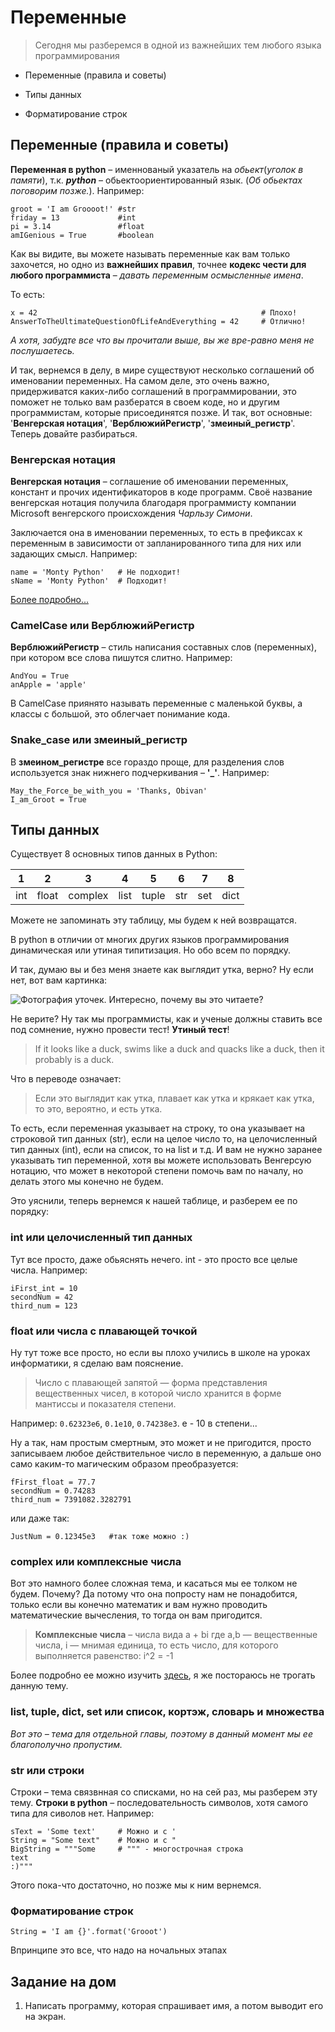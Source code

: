 # Переменные

> Сегодня мы разберемся в одной из важнейших тем любого языка программирования

* Переменные (правила и советы)

* Типы данных

* Форматирование строк

## Переменные (правила и советы)


**Переменная в python** – именнованый указатель на *обьект*(*уголок в памяти*), т.к. ***python*** – обьектоориентированный язык. (*Об обьектах поговорим позже.*). Например:

    groot = 'I am Groooot!' #str
    friday = 13             #int
    pi = 3.14               #float
    amIGenious = True       #boolean


Как вы видите, вы можете называть переменные как вам только захочется, но одно из **важнейших правил**, точнее **кодекс чести для любого программиста** – *давать переменным осмысленные имена*.

То есть:

    x = 42                                                  # Плохо!
    AnswerToTheUltimateQuestionOfLifeAndEverything = 42     # Отлично!

*А хотя, забудте все что вы прочитали выше, вы же вре-равно меня не послушаетесь.*

И так, вернемся в делу, в мире существуют несколько соглашений об именовании переменных. На самом деле, это очень важно, придерживатся каких-либо соглашений в программировании, это поможет не только вам разбератся в своем коде, но и другим программистам, которые присоединятся позже. И так, вот основные: '**Венгерская нотация**', '**ВерблюжийРегистр**', '**змеиный_регистр**'. Теперь довайте разбираться.

### Венгерская нотация

**Венгерская нотация** – соглашение об именовании переменных, констант и прочих идентификаторов в коде программ. Своё название венгерская нотация получила благодаря программисту компании Microsoft венгерского происхождения *Чарльзу Симони*.

Заключается она в именовании переменных, то есть в префиксах к переменным в зависимости от запланированного типа для них или задающих смысл. Например:

    name = 'Monty Python'   # Не подходит!
    sName = 'Monty Python'  # Подходит!

[Более подробно...](https://ru.wikipedia.org/wiki/Венгерская_нотация#Префиксы,_задающие_смысл)

### CamelCase или ВерблюжийРегистр

**ВерблюжийРегистр** – стиль написания составных слов (переменных), при котором все слова пишутся слитно. Например:

    AndYou = True
    anApple = 'apple'

В CamelCase приянято называть переменные с маленькой буквы, а классы с большой, это облегчает понимание кода.

### Snake\_case или змеиный_регистр

В **змеином_регистре** все гораздо проще, для разделения слов используется знак нижнего подчеркивания – **'_'**. Например:

    May_the_Force_be_with_you = 'Thanks, Obivan'
    I_am_Groot = True


## Типы данных

Существует 8 основных типов данных в Python:

| 1 | 2 | 3 | 4 | 5 | 6 | 7 | 8 |
| -- | -- | -- | -- | -- | -- | -- | -- |
| int | float | complex | list | tuple | str | set | dict |

Можете не запоминать эту таблицу, мы будем к ней возвращатся.

В python в отличии от многих других языков программирования динамическая или утиная типитизация. Но обо всем по порядку.

И так, думаю вы и без меня знаете как выглядит утка, верно? Ну если нет, вот вам картинка:

![Фотография уточек. Интересно, почему вы это читаете?](https://upload.wikimedia.org/wikipedia/commons/thumb/9/97/Ducks_in_plymouth%2C_massachusetts.jpg/275px-Ducks_in_plymouth%2C_massachusetts.jpg)

Не верите? Ну так мы программисты, как и ученые должны ставить все под сомнение, нужно провести тест! **Утиный тест**!

> If it looks like a duck, swims like a duck and quacks like a duck, then it probably is a duck.

Что в переводе означает:

> Если это выглядит как утка, плавает как утка и крякает как утка, то это, вероятно, и есть утка.

То есть, если переменная указывает на строку, то она указывает на строковой тип данных (str), если на целое число то, на целочисленный тип данных (int), если на список, то на list и т.д. И вам не нужно заранее указывать тип переменной, хотя вы можете использовать Венгерсую нотацию, что может в некоторой степени помочь вам по началу, но делать этого мы конечно не будем.

Это уяснили, теперь вернемся к нашей таблице, и разберем ее по порядку:

### int или целочисленный тип данных

Тут все просто, даже обьяснять нечего. int - это просто все целые числа. Например:

    iFirst_int = 10
    secondNum = 42
    third_num = 123

### float или числа с плавающей точкой

Ну тут тоже все просто, но если вы плохо учились в школе на уроках информатики, я сделаю вам пояснение.

> Число с плавающей запятой — форма представления вещественных чисел, в которой число хранится в форме мантиссы и показателя степени.

Например: ``` 0.62323e6 ```, ``` 0.1e10 ```, ```0.74238e3```. e - 10 в степени...

Ну а так, нам простым смертным, это может и не пригодится, просто записываем любое действительное число в переменную, а дальше оно само каким-то магическим образом преобразуется:

    fFirst_float = 77.7
    secondNum = 0.74283
    third_num = 7391082.3282791

или даже так:

    JustNum = 0.12345e3   #так тоже можно :)

### complex или комплексные числа

Вот это намного более сложная тема, и касаться мы ее толком не будем. Почему? Да потому что она попросту нам не  понадобится, только если вы конечно математик и вам нужно проводить математические вычесления, то тогда он вам пригодится.

> **Комплексные числа** – числа вида a + bi где a,b — вещественные числа, i — мнимая единица, то есть число, для которого выполняется равенство: i^2 = -1

Более подробно ее можно изучить [здесь](https://ru.wikipedia.org/wiki/%D0%9A%D0%BE%D0%BC%D0%BF%D0%BB%D0%B5%D0%BA%D1%81%D0%BD%D0%BE%D0%B5_%D1%87%D0%B8%D1%81%D0%BB%D0%BE), я же постораюсь не трогать данную тему.

### list, tuple, dict, set или список, кортэж, словарь и множества

*Вот это – тема для отдельной главы, поэтому в данный момент мы ее благополучно пропустим.*

### str или строки

Строки – тема связвнная со списками, но на сей раз, мы разберем эту тему. **Строки в python** – последовательность символов, хотя самого типа для сиволов нет. Например:

    sText = 'Some text'     # Можно и с '
    String = "Some text"    # Можно и с "
    BigString = """Some     # """ - многострочная строка
    text
    :)"""

Этого пока-что достаточно, но позже мы к ним вернемся.

### Форматирование строк

    String = 'I am {}'.format('Grooot')

Впринципе это все, что надо на ночальных этапах

## Задание на дом

1. Написать программу, которая спрашивает имя, а потом выводит его на экран.
